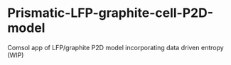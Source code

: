 # Prismatic-LFP-graphite-cell-P2D-model
Comsol app of LFP/graphite P2D model incorporating data driven entropy (WIP)
